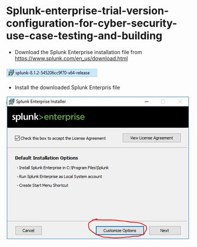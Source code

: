 # Splunk-enterprise-trial-version-configuration-for-cyber-security-use-case-testing-and-building

* Download the Splunk Enterprise installation file from https://www.splunk.com/en_us/download.html

![](images/splunk.JPG)

* Install the downloaded Splunk Enterpris file

![](images/splunk1.JPG)
